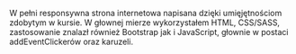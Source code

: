 W pełni responsywna strona internetowa napisana dzięki umięjętnościom zdobytym w kursie. W głownej mierze wykorzystałem HTML, CSS/SASS, zastosowanie znalazł
również Bootstrap jak i JavaScript, głownie w postaci addEventClickerów oraz karuzeli.

